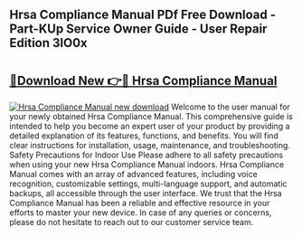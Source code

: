 ## Hrsa Compliance Manual PDf Free Download - Part-KUp Service Owner Guide - User Repair Edition 3lO0x

# <h2><a href="http://bc16143.oget.top/?id=Hrsa+Compliance+Manual">🔗Download New 👉🔴 Hrsa Compliance Manual</a></h2>

[![Hrsa Compliance Manual new download](https://i.imgur.com/5g1atiW.png)](http://bc16143.oget.top/?id=Hrsa+Compliance+Manual)
Welcome to the user manual for your newly obtained Hrsa Compliance Manual. This comprehensive guide is intended to help you become an expert user of your product by providing a detailed explanation of its features, functions, and benefits. You will find clear instructions for installation, usage, maintenance, and troubleshooting. Safety Precautions for Indoor Use Please adhere to all safety precautions when using your new Hrsa Compliance Manual indoors. Hrsa Compliance Manual comes with an array of advanced features, including voice recognition, customizable settings, multi-language support, and automatic backups, all accessible through the user interface. We trust that the Hrsa Compliance Manual has been a reliable and effective resource in your efforts to master your new device. In case of any queries or concerns, please do not hesitate to reach out to our customer service team.
